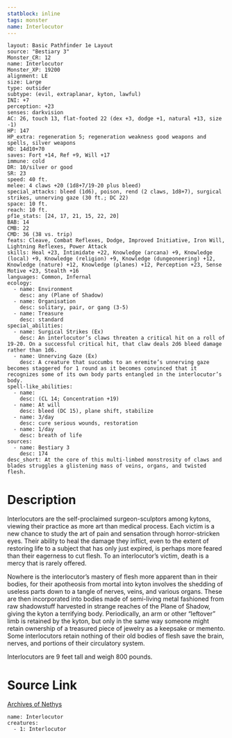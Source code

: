```yaml
---
statblock: inline
tags: monster
name: Interlocutor
---
```

```statblock
layout: Basic Pathfinder 1e Layout
source: "Bestiary 3"
Monster_CR: 12
name: Interlocutor
Monster_XP: 19200
alignment: LE
size: Large
type: outsider
subtype: (evil, extraplanar, kyton, lawful)
INI: +7
perception: +23
senses: darkvision
AC: 26, touch 13, flat-footed 22 (dex +3, dodge +1, natural +13, size -1)
HP: 147
HP_extra: regeneration 5; regeneration weakness good weapons and spells, silver weapons
HD: 14d10+70
saves: Fort +14, Ref +9, Will +17
immune: cold
DR: 10/silver or good
SR: 23
speed: 40 ft.
melee: 4 claws +20 (1d8+7/19-20 plus bleed)
special_attacks: bleed (1d6), poison, rend (2 claws, 1d8+7), surgical strikes, unnerving gaze (30 ft.; DC 22)
space: 10 ft.
reach: 10 ft.
pf1e_stats: [24, 17, 21, 15, 22, 20]
BAB: 14
CMB: 22
CMD: 36 (38 vs. trip)
feats: Cleave, Combat Reflexes, Dodge, Improved Initiative, Iron Will, Lightning Reflexes, Power Attack
skills: Heal +23, Intimidate +22, Knowledge (arcana) +9, Knowledge (local) +9, Knowledge (religion) +9, Knowledge (dungeoneering) +12, Knowledge (nature) +12, Knowledge (planes) +12, Perception +23, Sense Motive +23, Stealth +16
languages: Common, Infernal
ecology:
  - name: Environment
    desc: any (Plane of Shadow)
  - name: Organisation
    desc: solitary, pair, or gang (3-5)
  - name: Treasure
    desc: standard
special_abilities:
  - name: Surgical Strikes (Ex)
    desc: An interlocutor’s claws threaten a critical hit on a roll of 19-20. On a successful critical hit, that claw deals 2d6 bleed damage rather than 1d6.
  - name: Unnerving Gaze (Ex)
    desc: A creature that succumbs to an eremite’s unnerving gaze becomes staggered for 1 round as it becomes convinced that it recognizes some of its own body parts entangled in the interlocutor’s body.
spell-like_abilities:
  - name:
    desc: (CL 14; Concentration +19)
  - name: At will
    desc: bleed (DC 15), plane shift, stabilize
  - name: 3/day
    desc: cure serious wounds, restoration
  - name: 1/day
    desc: breath of life
sources:
  - name: Bestiary 3
    desc: 174
desc_short: At the core of this multi-limbed monstrosity of claws and blades struggles a glistening mass of veins, organs, and twisted flesh.
```
# Description
Interlocutors are the self-proclaimed surgeon-sculptors among kytons, viewing their practice as more art than medical process. Each victim is a new chance to study the art of pain and sensation through horror-stricken eyes. Their ability to heal the damage they inflict, even to the extent of restoring life to a subject that has only just expired, is perhaps more feared than their eagerness to cut flesh. To an interlocutor’s victim, death is a mercy that is rarely offered.

Nowhere is the interlocutor’s mastery of flesh more apparent than in their bodies, for their apotheosis from mortal into kyton involves the shedding of useless parts down to a tangle of nerves, veins, and various organs. These are then incorporated into bodies made of semi-living metal fashioned from raw shadowstuff harvested in strange reaches of the Plane of Shadow, giving the kyton a terrifying body. Periodically, an arm or other “leftover” limb is retained by the kyton, but only in the same way someone might retain ownership of a treasured piece of jewelry as a keepsake or memento. Some interlocutors retain nothing of their old bodies of flesh save the brain, nerves, and portions of their circulatory system.

Interlocutors are 9 feet tall and weigh 800 pounds.
# Source Link
[Archives of Nethys](https://aonprd.com/MonsterDisplay.aspx?ItemName=Interlocutor)
```encounter-table
name: Interlocutor
creatures:
  - 1: Interlocutor
```
